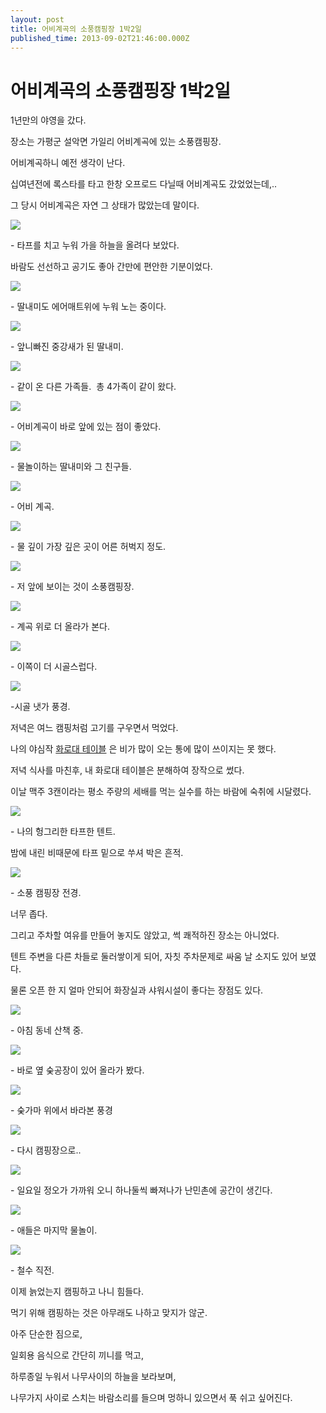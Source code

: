 ```yaml
---
layout: post
title: 어비계곡의 소풍캠핑장 1박2일
published_time: 2013-09-02T21:46:00.000Z
---
```


# 어비계곡의 소풍캠핑장 1박2일


1년만의 야영을 갔다.

장소는 가평군 설악면 가일리 어비계곡에 있는 소풍캠핑장.

어비계곡하니 예전 생각이 난다.

십여년전에 록스타를 타고 한창 오프로드 다닐때 어비계곡도 갔었었는데,..

그 당시 어비계곡은 자연 그 상태가 많았는데 말이다.

![](../pds/201309/02/80/a0109780_522482c47e026.jpg)

\- 타프를 치고 누워 가을 하늘을 올려다 보았다.

바람도 선선하고 공기도 좋아 간만에 편안한 기분이었다.

![](../pds/201309/02/80/a0109780_522482c1be7ad.jpg)

\- 딸내미도 에어매트위에 누워 노는 중이다.

![](../pds/201309/02/80/a0109780_522482c199a13.jpg)

\- 앞니빠진 중강새가 된 딸내미.

![](../pds/201309/02/80/a0109780_522482c3cf4b1.jpg)

\- 같이 온 다른 가족들.  총 4가족이 같이 왔다.

![](../pds/201309/02/80/a0109780_522482c3a8c9b.jpg)

\- 어비계곡이 바로 앞에 있는 점이 좋았다.

![](../pds/201309/02/80/a0109780_522482c641b72.jpg)

\- 물놀이하는 딸내미와 그 친구들.

![](../pds/201309/02/80/a0109780_522482c752eff.jpg)

\- 어비 계곡.

![](../pds/201309/02/80/a0109780_522482c7da034.jpg)

\- 물 깊이 가장 깊은 곳이 어른 허벅지 정도.

![](../pds/201309/02/80/a0109780_522482d12e2af.jpg)

\- 저 앞에 보이는 것이 소풍캠핑장.

![](../pds/201309/02/80/a0109780_522482d158985.jpg)

\- 계곡 위로 더 올라가 본다.

![](../pds/201309/02/80/a0109780_522482d37af89.jpg)

\- 이쪽이 더 시골스럽다.

![](../pds/201309/02/80/a0109780_522482d42f6a1.jpg)

-시골 냇가 풍경.

저녁은 여느 캠핑처럼 고기를 구우면서 먹었다.

나의 야심작 [화로대 테이블](../11050217.html) 은 비가 많이 오는 통에 많이 쓰이지는 못 했다.

저녁 식사를 마친후, 내 화로대 테이블은 분해하여 장작으로 썼다.

이날 맥주 3캔이라는 평소 주량의 세배를 먹는 실수를 하는 바람에 숙취에 시달렸다.

![](../pds/201309/02/80/a0109780_522482d555ed3.jpg)

\- 나의 헝그리한 타프한 텐트.

밤에 내린 비때문에 타프 밑으로 쑤셔 박은 흔적.

![](../pds/201309/02/80/a0109780_522482d6a888c.jpg)

\- 소풍 캠핑장 전경.

너무 좁다.

그리고 주차할 여유를 만들어 놓지도 않았고, 썩 쾌적하진 장소는 아니었다.

텐트 주변을 다른 차들로 둘러쌓이게 되어, 자칫 주차문제로 싸움 날 소지도 있어 보였다.

물론 오픈 한 지 얼마 안되어 화장실과 샤워시설이 좋다는 장점도 있다.

![](../pds/201309/02/80/a0109780_522482dd4fa8b.jpg)

\- 아침 동네 산책 중.

![](../pds/201309/02/80/a0109780_522482deac82e.jpg)

\- 바로 옆 숮공장이 있어 올라가 봤다.

![](../pds/201309/02/80/a0109780_522482dfca03a.jpg)

\- 숮가마 위에서 바라본 풍경

![](../pds/201309/02/80/a0109780_522482dfef6c8.jpg)

\- 다시 캠핑장으로..

![](../pds/201309/02/80/a0109780_522482e36dc43.jpg)

\- 일요일 정오가 가까워 오니 하나둘씩 빠져나가 난민촌에 공간이 생긴다.

![](../pds/201309/02/80/a0109780_522482e6487d3.jpg)

\- 애들은 마지막 물놀이.

![](../pds/201309/02/80/a0109780_522482e7149d6.jpg)

\- 철수 직전.

이제 늙었는지 캠핑하고 나니 힘들다.

먹기 위해 캠핑하는 것은 아무래도 나하고 맞지가 않군.

아주 단순한 짐으로,

일회용 음식으로 간단히 끼니를 먹고,

하루종일 누워서 나무사이의 하늘을 보라보며,

나무가지 사이로 스치는 바람소리를 들으며 멍하니 있으면서 푹 쉬고 싶어진다.

